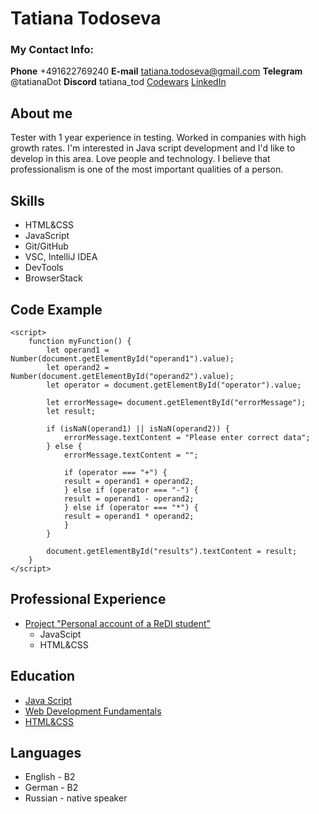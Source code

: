 # Tatiana Todoseva

### My Contact Info:
**Phone** +491622769240
**E-mail** tatiana.todoseva@gmail.com
**Telegram** @tatianaDot
**Discord** tatiana_tod
[Codewars](https://www.codewars.com/users/tatiana_tod)
[LinkedIn](https://www.linkedin.com/in/tatiana-todoseva-469542110/)

## About me
Tester with 1 year experience in testing. Worked in companies with high growth rates. 
I'm interested in Java script development and I'd like to develop in this area. 
Love people and technology. I believe that professionalism is one of the most important qualities of a person.

## Skills
* HTML&CSS
* JavaScript 
* Git/GitHub
* VSC, IntelliJ IDEA
* DevTools
* BrowserStack

## Code Example 
```
<script>
    function myFunction() {
        let operand1 = Number(document.getElementById("operand1").value);
        let operand2 = Number(document.getElementById("operand2").value);
        let operator = document.getElementById("operator").value;
        
        let errorMessage= document.getElementById("errorMessage");
        let result;

        if (isNaN(operand1) || isNaN(operand2)) {
            errorMessage.textContent = "Please enter correct data";
        } else {
            errorMessage.textContent = "";

            if (operator === "+") {
            result = operand1 + operand2;
            } else if (operator === "-") {
            result = operand1 - operand2;
            } else if (operator === "*") {
            result = operand1 * operand2;
            } 
        }

        document.getElementById("results").textContent = result;
    }
</script>
```

## Professional Experience
* [Project "Personal account of a ReDI student"](https://github.com/Tatianatod/Tatianatod.github.io)
    * JavaScipt
    * HTML&CSS      

## Education
* [Java Script](https://www.linkedin.com/in/tatiana-todoseva-469542110/details/certifications/1751020824002/single-media-viewer/?type=IMAGE&profileId=ACoAABvYEBEB7Wm77gvLrns7cJ9P9uiOvuijQU0)
* [Web Development Fundamentals](https://www.credly.com/badges/04f98ae9-c840-4f42-8086-52d8bf5ca895/public_url)
* [HTML&CSS](https://www.linkedin.com/in/tatiana-todoseva-469542110/details/certifications/1750062447918/single-media-viewer/?profileId=ACoAABvYEBEB7Wm77gvLrns7cJ9P9uiOvuijQU0)

## Languages
* English - B2
* German - B2
* Russian - native speaker
